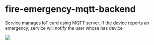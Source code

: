# fire-emergency-mqtt-backend
Service manages IoT card using MQTT server. If the device reports an emergency, service will notify the user whose has device


<img src="https://github.com/BeratYesbek/fire-emergency-mqtt-backend/assets/77804034/8c014e03-59d4-4f47-a406-6fe43d8a542d" />
